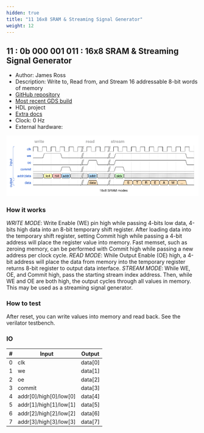 ```yaml
---
hidden: true
title: "11 16x8 SRAM & Streaming Signal Generator"
weight: 12
---
```


## 11 : 0b 000 001 011 : 16x8 SRAM & Streaming Signal Generator

* Author: James Ross
* Description: Write to, Read from, and Stream 16 addressable 8-bit words of memory
* [GitHub repository](https://github.com/jar/tt02_sram)
* [Most recent GDS build](https://github.com/jar/tt02_sram/actions/runs/3597741115)
* HDL project
* [Extra docs](https://github.com/jar/tt02_sram/blob/main/README.md)
* Clock: 0 Hz
* External hardware: 

![picture](images/16x8sram.png)

### How it works

*WRITE MODE*: Write Enable (WE) pin high while passing 4-bits low data, 4-bits high data into an 8-bit temporary shift register. After loading data into the temporary shift register, setting Commit high while passing a 4-bit address will place the register value into memory.  Fast memset, such as zeroing memory, can be performed with Commit high while passing a new address per clock cycle.  *READ MODE*: While Output Enable (OE) high, a 4-bit address will place the data from memory into the temporary register returns 8-bit register to output data interface.  *STREAM MODE*: While WE, OE, and Commit high, pass the starting stream index address.  Then, while WE and OE are both high, the output cycles through all values in memory.  This may be used as a streaming signal generator.

### How to test

After reset, you can write values into memory and read back. See the verilator testbench.

### IO

| # | Input        | Output       |
|---|--------------|--------------|
| 0 | clk  | data[0] |
| 1 | we  | data[1] |
| 2 | oe  | data[2] |
| 3 | commit  | data[3] |
| 4 | addr[0]/high[0]/low[0]  | data[4] |
| 5 | addr[1]/high[1]/low[1]  | data[5] |
| 6 | addr[2]/high[2]/low[2]  | data[6] |
| 7 | addr[3]/high[3]/low[3]  | data[7] |
